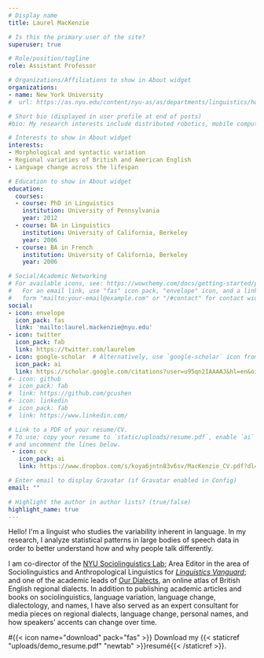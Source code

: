 ```yaml
---
# Display name
title: Laurel MacKenzie

# Is this the primary user of the site?
superuser: true

# Role/position/tagline
role: Assistant Professor

# Organizations/Affiliations to show in About widget
organizations:
- name: New York University
#  url: https://as.nyu.edu/content/nyu-as/as/departments/linguistics/homepage.html

# Short bio (displayed in user profile at end of posts)
#bio: My research interests include distributed robotics, mobile computing and programmable matter.

# Interests to show in About widget
interests:
- Morphological and syntactic variation
- Regional varieties of British and American English
- Language change across the lifespan

# Education to show in About widget
education:
  courses:
  - course: PhD in Linguistics
    institution: University of Pennsylvania
    year: 2012
  - course: BA in Linguistics
    institution: University of California, Berkeley
    year: 2006
  - course: BA in French
    institution: University of California, Berkeley
    year: 2006

# Social/Academic Networking
# For available icons, see: https://wowchemy.com/docs/getting-started/page-builder/#icons
#   For an email link, use "fas" icon pack, "envelope" icon, and a link in the
#   form "mailto:your-email@example.com" or "/#contact" for contact widget.
social:
- icon: envelope
  icon_pack: fas
  link: 'mailto:laurel.mackenzie@nyu.edu'
- icon: twitter
  icon_pack: fab
  link: https://twitter.com/laurelem
- icon: google-scholar  # Alternatively, use `google-scholar` icon from `ai` icon pack
  icon_pack: ai
  link: https://scholar.google.com/citations?user=u95qn2IAAAAJ&hl=en&oi=ao
#- icon: github
#  icon_pack: fab
#  link: https://github.com/gcushen
#- icon: linkedin
#  icon_pack: fab
#  link: https://www.linkedin.com/

# Link to a PDF of your resume/CV.
# To use: copy your resume to `static/uploads/resume.pdf`, enable `ai` icons in `params.toml`, 
# and uncomment the lines below.
 - icon: cv
   icon_pack: ai
   link: https://www.dropbox.com/s/koya6jntn83v6sv/MacKenzie_CV.pdf?dl=0

# Enter email to display Gravatar (if Gravatar enabled in Config)
email: ""

# Highlight the author in author lists? (true/false)
highlight_name: true
---
```


Hello! I'm a linguist who studies the variability inherent in language. In my research, I analyze statistical patterns in large bodies of speech data in order to better understand how and why people talk differently.

I am co-director of the [NYU Sociolinguistics Lab](https://wp.nyu.edu/sociolab/); Area Editor in the area of Sociolinguistics and Anthropological Linguistics for [*Linguistics Vanguard*](https://www.degruyter.com/journal/key/lingvan/html?lang=en); and one of the academic leads of [Our Dialects](https://www.ourdialects.uk/), an online atlas of British English regional dialects. In addition to publishing academic articles and books on sociolinguistics, language variation, language change, dialectology, and names, I have also served as an expert consultant for media pieces on regional dialects, language change, personal names, and how speakers’ accents can change over time.

#{{< icon name="download" pack="fas" >}} Download my {{< staticref "uploads/demo_resume.pdf" "newtab" >}}resumé{{< /staticref >}}.
